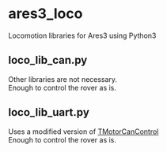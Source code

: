 # ares3_loco
Locomotion libraries for Ares3 using Python3

## loco_lib_can.py
Other libraries are not necessary.  
Enough to control the rover as is.

## loco_lib_uart.py
Uses a modified version of [TMotorCanControl](https://github.com/neurobionics/TMotorCANControl)  
Enough to control the rover as is.
